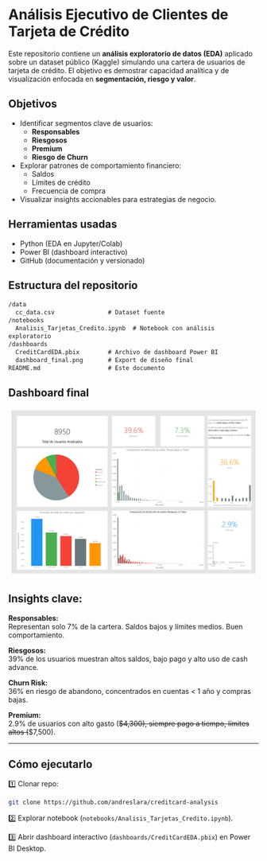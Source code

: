 # Análisis Ejecutivo de Clientes de Tarjeta de Crédito

Este repositorio contiene un **análisis exploratorio de datos (EDA)** aplicado sobre un dataset público (Kaggle) simulando una cartera de usuarios de tarjeta de crédito. El objetivo es demostrar capacidad analítica y de visualización enfocada en **segmentación, riesgo y valor**.

## Objetivos

- Identificar segmentos clave de usuarios:
  - **Responsables**
  - **Riesgosos**
  - **Premium**
  - **Riesgo de Churn**
- Explorar patrones de comportamiento financiero:
  - Saldos
  - Límites de crédito
  - Frecuencia de compra
- Visualizar insights accionables para estrategias de negocio.

## Herramientas usadas

- Python (EDA en Jupyter/Colab)
- Power BI (dashboard interactivo)
- GitHub (documentación y versionado)

## Estructura del repositorio

```
/data
  cc_data.csv               # Dataset fuente
/notebooks
  Analisis_Tarjetas_Credito.ipynb  # Notebook con análisis exploratorio
/dashboards
  CreditCardEDA.pbix        # Archivo de dashboard Power BI
  dashboard_final.png       # Export de diseño final
README.md                   # Este documento
```

## Dashboard final

![Dashboard preview](./dashboards/dashboard_final.jpg)

## Insights clave:

**Responsables:**\
Representan solo 7% de la cartera. Saldos bajos y límites medios. Buen comportamiento.

**Riesgosos:**\
39% de los usuarios muestran altos saldos, bajo pago y alto uso de cash advance.

**Churn Risk:**\
36% en riesgo de abandono, concentrados en cuentas < 1 año y compras bajas.

**Premium:**\
2.9% de usuarios con alto gasto (~~\$4,300), siempre pago a tiempo, límites altos (~~\$7,500).

---

## Cómo ejecutarlo

1️⃣ Clonar repo:

```bash
git clone https://github.com/andreslara/creditcard-analysis
```

2️⃣ Explorar notebook (`notebooks/Analisis_Tarjetas_Credito.ipynb`).

3️⃣ Abrir dashboard interactivo (`dashboards/CreditCardEDA.pbix`) en Power BI Desktop.

